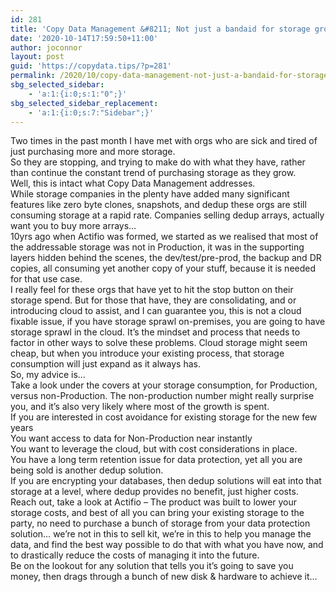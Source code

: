 ```yaml
---
id: 281
title: 'Copy Data Management &#8211; Not just a bandaid for storage growth.'
date: '2020-10-14T17:59:50+11:00'
author: joconnor
layout: post
guid: 'https://copydata.tips/?p=281'
permalink: /2020/10/copy-data-management-not-just-a-bandaid-for-storage-growth/
sbg_selected_sidebar:
    - 'a:1:{i:0;s:1:"0";}'
sbg_selected_sidebar_replacement:
    - 'a:1:{i:0;s:7:"Sidebar";}'
---
```


<div data-en-clipboard="true" data-pm-slice="1 1 []">Two times in the past month I have met with orgs who are sick and tired of just purchasing more and more storage.</div><div></div><div>So they are stopping, and trying to make do with what they have, rather than continue the constant trend of purchasing storage as they grow.</div><div></div><div>Well, this is intact what Copy Data Management addresses.</div><div></div><div>While storage companies in the plenty have added many significant features like zero byte clones, snapshots, and dedup these orgs are still consuming storage at a rapid rate. Companies selling dedup arrays, actually want you to buy more arrays…</div><div></div><div>10yrs ago when Actifio was formed, we started as we realised that most of the addressable storage was not in Production, it was in the supporting layers hidden behind the scenes, the dev/test/pre-prod, the backup and DR copies, all consuming yet another copy of your stuff, because it is needed for that use case.</div><div></div><div>I really feel for these orgs that have yet to hit the stop button on their storage spend. But for those that have, they are consolidating, and or introducing cloud to assist, and I can guarantee you, this is not a cloud fixable issue, if you have storage sprawl on-premises, you are going to have storage sprawl in the cloud. It’s the mindset and process that needs to factor in other ways to solve these problems. Cloud storage might seem cheap, but when you introduce your existing process, that storage consumption will just expand as it always has.</div><div></div><div>So, my advice is…</div><div></div><div>Take a look under the covers at your storage consumption, for Production, versus non-Production. The non-production number might really surprise you, and it’s also very likely where most of the growth is spent.</div><div></div><div>If you are interested in cost avoidance for existing storage for the new few years</div><div>You want access to data for Non-Production near instantly</div><div>You want to leverage the cloud, but with cost considerations in place.</div><div>You have a long term retention issue for data protection, yet all you are being sold is another dedup solution.</div><div>If you are encrypting your databases, then dedup solutions will eat into that storage at a level, where dedup provides no benefit, just higher costs.</div><div></div><div>Reach out, take a look at Actifio – The product was built to lower your storage costs, and best of all you can bring your existing storage to the party, no need to purchase a bunch of storage from your data protection solution… we’re not in this to sell kit, we’re in this to help you manage the data, and find the best way possible to do that with what you have now, and to drastically reduce the costs of managing it into the future.</div><div></div><div>Be on the lookout for any solution that tells you it’s going to save you money, then drags through a bunch of new disk &amp; hardware to achieve it…</div>